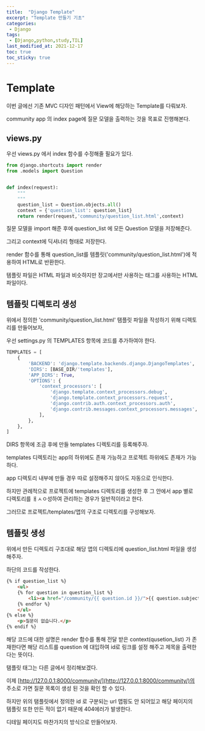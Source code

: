 ```yaml
---
title:  "Django Template"
excerpt: "Template 만들기 기초"
categories:
 - Django
tags:
 - [Django,python,study,TIL]
last_modified_at: 2021-12-17
toc: true
toc_sticky: true
---
```


# Template



이번 글에선 기존 MVC 디자인 패턴에서 View에 해당하는 Template를 다뤄보자.

community app 의 index page에  질문 모델을 출력하는 것을 목표로 진행해본다.



## views.py



우선 views.py 에서 index 함수를 수정해줄 필요가 있다.



```python
from django.shortcuts import render
from .models import Question


def index(request):
    """ 
    """
    question_list = Question.objects.all()
    context = {'question_list': question_list}
    return render(request,'community/question_list.html',context)

```



질문 모델을 import 해준 후에 question_list 에 모든 Question 모델을 저장해준다.

그리고 context에 딕셔너리 형태로 저장한다.

render 함수를 통해 question_list를 템플릿('community/question_list.html')에 적용하여 HTML로 반환한다.

템플릿 파일은 HTML 파일과 비슷하지만 장고에서만 사용하는 태그를 사용하는 HTML 파일이다.



## 템플릿 디렉토리 생성



위에서 정의한 'community/question_list.html' 탬플릿 파일을 작성하기 위해 디렉토리를 만들어보자,



우선 settings.py 의 TEMPLATES 항목에 코드를 추가하여야 한다.



```python
TEMPLATES = [
    {
        'BACKEND': 'django.template.backends.django.DjangoTemplates',
        'DIRS': [BASE_DIR/'templates'],
        'APP_DIRS': True,
        'OPTIONS': {
            'context_processors': [
                'django.template.context_processors.debug',
                'django.template.context_processors.request',
                'django.contrib.auth.context_processors.auth',
                'django.contrib.messages.context_processors.messages',
            ],
        },
    },
]
```



DIRS 항목에 조금 후에 만들 templates 디렉토리를 등록해주자.



 templates 디렉토리는 app의 하위에도 존재 가능하고 프로젝트 하위에도 존재가 가능하다.

app 디렉토리 내부에 만들 경우 따로 설정해주지 않아도 자동으로 인식한다.

하지만 관례적으로 프로젝트에  templates 디렉토리를 생성한 후 그 안에서 app 별로 디렉토리를 ㅐㅅㅇ성하여 관리하는 경우가 일반적이라고 한다.



그러므로 프로젝트/templates/앱의 구조로 디렉토리를 구성해보자.



## 템플릿 생성





위에서 만든 디렉토리 구조대로 해당 앱의 디렉토리에 question_list.html 파일을 생성해주자.



하단의 코드를 작성한다.



```html
{% if question_list %}
    <ul>
    {% for question in question_list %}
        <li><a href="/community/{{ question.id }}/">{{ question.subject }}</a></li>
    {% endfor %}
    </ul>
{% else %}
    <p>질문이 없습니다.</p>
{% endif %}
```



해당 코드에 대한 설명은 render 함수를 통해 전달 받은 context(qusetion_list) 가 존재한다면 해당 리스트를 question 에 대입하여 id로 링크를 설정 해주고 제목을 출력한다는 뜻이다.



탬플릿 태그는 다른 글에서 정리해보겠다.



 이제 [http://127.0.0.1:8000/community/](http://127.0.0.1:8000/community/)의 주소로 가면 질문 목록이 생성 된 것을 확인 할 수 있다.



하지만 위의 탬플릿에서 정의한 id 로 구분되는 url 맵핑도 안 되어있고 해당 페이지의 템플릿 또한 만든 적이 없기 때문에  404에러가 발생한다.



디테일 페이지도 마찬가지의 방식으로 만들어보자.





